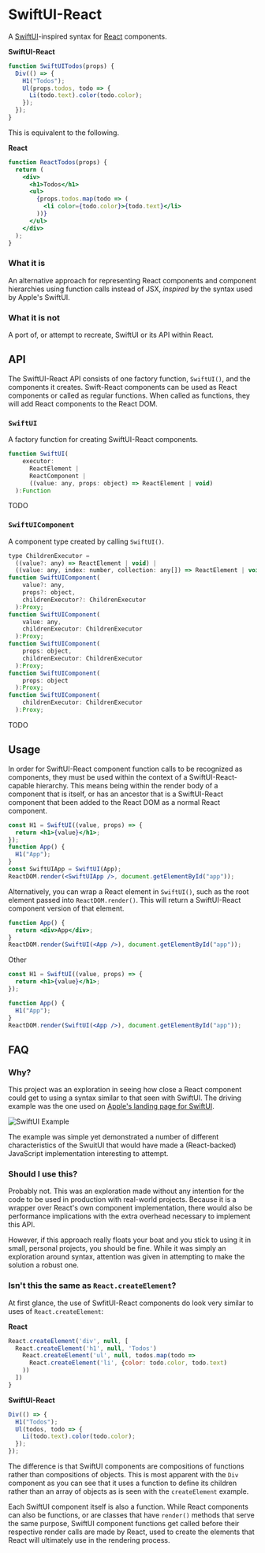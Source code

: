 # SwiftUI-React

A [SwiftUI](https://developer.apple.com/xcode/swiftui/)-inspired syntax for [React](https://reactjs.org/) components.

**SwiftUI-React**

```javascript
function SwiftUITodos(props) {
  Div(() => {
    H1("Todos");
    Ul(props.todos, todo => {
      Li(todo.text).color(todo.color);
    });
  });
}
```

This is equivalent to the following.

**React**

```jsx
function ReactTodos(props) {
  return (
    <div>
      <h1>Todos</h1>
      <ul>
        {props.todos.map(todo => (
          <li color={todo.color}>{todo.text}</li>
        ))}
      </ul>
    </div>
  );
}
```

### What it is

An alternative approach for representing React components and component hierarchies using function calls instead of JSX, _inspired_ by the syntax used by Apple's SwiftUI.

### What it is not

A port of, or attempt to recreate, SwiftUI or its API within React.

## API

The SwiftUI-React API consists of one factory function, `SwiftUI()`, and the components it creates. Swift-React components can be used as React components or called as regular functions. When called as functions, they will add React components to the React DOM.

### `SwiftUI`

A factory function for creating SwiftUI-React components.

```javascript
function SwiftUI(
    executor:
      ReactElement |
      ReactComponent |
      ((value: any, props: object) => ReactElement | void)
  ):Function
```

TODO

### `SwiftUIComponent`

A component type created by calling `SwiftUI()`.

```javascript
type ChildrenExecutor =
  ((value?: any) => ReactElement | void) |
  ((value: any, index: number, collection: any[]) => ReactElement | void)
function SwiftUIComponent(
    value?: any,
    props?: object,
    childrenExecutor?: ChildrenExecutor
  ):Proxy;
function SwiftUIComponent(
    value: any,
    childrenExecutor: ChildrenExecutor
  ):Proxy;
function SwiftUIComponent(
    props: object,
    childrenExecutor: ChildrenExecutor
  ):Proxy;
function SwiftUIComponent(
    props: object
  ):Proxy;
function SwiftUIComponent(
    childrenExecutor: ChildrenExecutor
  ):Proxy;
```

TODO

## Usage

In order for SwiftUI-React component function calls to be recognized as components, they must be used within the context of a SwiftUI-React-capable hierarchy. This means being within the render body of a component that is itself, or has an ancestor that is a SwiftUI-React component that been added to the React DOM as a normal React component.

```jsx
const H1 = SwiftUI((value, props) => {
  return <h1>{value}</h1>;
});
function App() {
  H1("App");
}
const SwiftUIApp = SwiftUI(App);
ReactDOM.render(<SwiftUIApp />, document.getElementById("app"));
```

Alternatively, you can wrap a React element in `SwiftUI()`, such as the root element passed into `ReactDOM.render()`. This will return a SwiftUI-React component version of that element.

```jsx
function App() {
  return <div>App</div>;
}
ReactDOM.render(SwiftUI(<App />), document.getElementById("app"));
```

Other

```jsx
const H1 = SwiftUI((value, props) => {
  return <h1>{value}</h1>;
});

function App() {
  H1("App");
}
ReactDOM.render(SwiftUI(<App />), document.getElementById("app"));
```

## FAQ

### Why?

This project was an exploration in seeing how close a React component could get to using a syntax similar to that seen with SwiftUI. The driving example was the one used on [Apple's landing page for SwiftUI](https://developer.apple.com/xcode/swiftui/).

![SwiftUI Example](https://developer.apple.com/xcode/swiftui/images/hero-lockup-medium.png)

The example was simple yet demonstrated a number of different characteristics of the SwuitUI that would have made a (React-backed) JavaScript implementation interesting to attempt.

### Should I use this?

Probably not. This was an exploration made without any intention for the code to be used in production with real-world projects. Because it is a wrapper over React's own component implementation, there would also be performance implications with the extra overhead necessary to implement this API.

However, if this approach really floats your boat and you stick to using it in small, personal projects, you should be fine. While it was simply an exploration around syntax, attention was given in attempting to make the solution a robust one.

### Isn't this the same as `React.createElement`?

At first glance, the use of SwfitUI-React components do look very similar to uses of `React.createElement`:

**React**

```javascript
React.createElement('div', null, [
  React.createElement('h1', null, 'Todos')
    React.createElement('ul', null, todos.map(todo =>
      React.createElement('li', {color: todo.color, todo.text)
    ))
  ])
}
```

**SwiftUI-React**

```javascript
Div(() => {
  H1("Todos");
  Ul(todos, todo => {
    Li(todo.text).color(todo.color);
  });
});
```

The difference is that SwiftUI components are compositions of functions rather than compositions of objects. This is most apparent with the `Div` component as you can see that it uses a function to define its children rather than an array of objects as is seen with the `createElement` example.

Each SwiftUI component itself is also a function. While React components can also be functions, or are classes that have `render()` methods that serve the same purpose, SwiftUI component functions get called before their respective render calls are made by React, used to create the elements that React will ultimately use in the rendering process.

